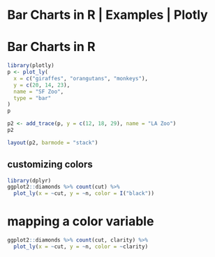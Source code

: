 # Bar Charts in R | Examples | Plotly



# Bar Charts in R


```r
library(plotly)
p <- plot_ly(
  x = c("giraffes", "orangutans", "monkeys"),
  y = c(20, 14, 23),
  name = "SF Zoo",
  type = "bar"
)
p
```




```r
p2 <- add_trace(p, y = c(12, 18, 29), name = "LA Zoo")
p2
```




```r
layout(p2, barmode = "stack")
```



## customizing colors


```r
library(dplyr)
ggplot2::diamonds %>% count(cut) %>%
  plot_ly(x = ~cut, y = ~n, color = I("black"))
```



# mapping a color variable


```r
ggplot2::diamonds %>% count(cut, clarity) %>%
  plot_ly(x = ~cut, y = ~n, color = ~clarity)
```



